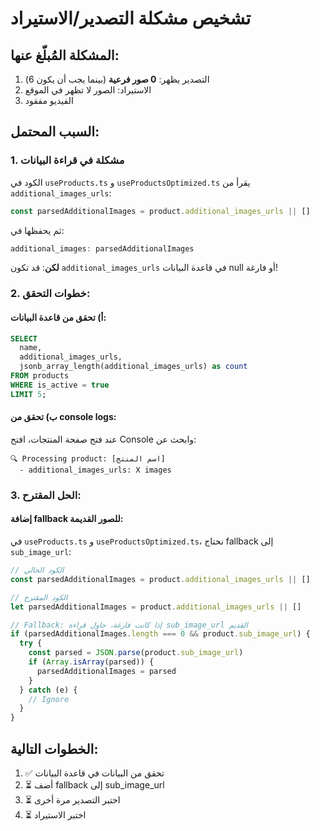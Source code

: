 # تشخيص مشكلة التصدير/الاستيراد

## المشكلة المُبلّغ عنها:
1. التصدير يظهر: **0 صور فرعية** (بينما يجب أن يكون 6)
2. الاستيراد: الصور لا تظهر في الموقع
3. الفيديو مفقود

## السبب المحتمل:

### 1. مشكلة في قراءة البيانات
الكود في `useProducts.ts` و `useProductsOptimized.ts` يقرأ من `additional_images_urls`:

```typescript
const parsedAdditionalImages = product.additional_images_urls || []
```

ثم يحفظها في:
```typescript
additional_images: parsedAdditionalImages
```

**لكن**: قد تكون `additional_images_urls` في قاعدة البيانات null أو فارغة!

### 2. خطوات التحقق:

#### أ) تحقق من قاعدة البيانات:
```sql
SELECT
  name,
  additional_images_urls,
  jsonb_array_length(additional_images_urls) as count
FROM products
WHERE is_active = true
LIMIT 5;
```

#### ب) تحقق من console logs:
عند فتح صفحة المنتجات، افتح Console وابحث عن:
```
🔍 Processing product: [اسم المنتج]
  - additional_images_urls: X images
```

### 3. الحل المقترح:

#### إضافة fallback للصور القديمة:

في `useProducts.ts` و `useProductsOptimized.ts`، نحتاج fallback إلى `sub_image_url`:

```typescript
// الكود الحالي
const parsedAdditionalImages = product.additional_images_urls || []

// الكود المقترح
let parsedAdditionalImages = product.additional_images_urls || []

// Fallback: إذا كانت فارغة، حاول قراءة sub_image_url القديم
if (parsedAdditionalImages.length === 0 && product.sub_image_url) {
  try {
    const parsed = JSON.parse(product.sub_image_url)
    if (Array.isArray(parsed)) {
      parsedAdditionalImages = parsed
    }
  } catch (e) {
    // Ignore
  }
}
```

## الخطوات التالية:

1. ✅ تحقق من البيانات في قاعدة البيانات
2. ⏳ أضف fallback إلى sub_image_url
3. ⏳ اختبر التصدير مرة أخرى
4. ⏳ اختبر الاستيراد

